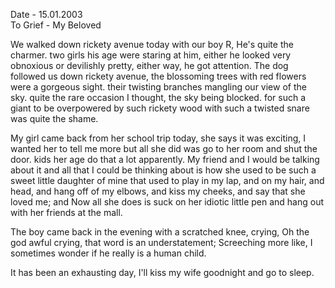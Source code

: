 Date - 15.01.2003  
To Grief - My Beloved  

We walked down rickety avenue today with our boy R, He's quite the charmer. two girls his age were staring at him, either he looked very obnoxious or devilishly pretty, either way, he got attention. The dog followed us down rickety avenue, the blossoming trees with red flowers were a gorgeous sight. their twisting branches mangling our view of the sky. quite the rare occasion I thought, the sky being blocked. for such a giant to be overpowered by such rickety wood with such a twisted snare was quite the shame.  

My girl came back from her school trip today, she says it was exciting, I wanted her to tell me more but all she did was go to her room and shut the door. kids her age do that a lot apparently. My friend and I would be talking about it and all that I could be thinking about is how she used to be such a sweet little daughter of mine that used to play in my lap, and on my hair, and head, and hang off of my elbows, and kiss my cheeks, and say that she loved me; and Now all she does is suck on her idiotic little pen and hang out with her friends at the mall.

The boy came back in the evening with a scratched knee, crying, Oh the god awful crying, that word is an understatement; Screeching more like, I sometimes wonder if he really is a human child.  

It has been an exhausting day, I'll kiss my wife goodnight and go to sleep.
